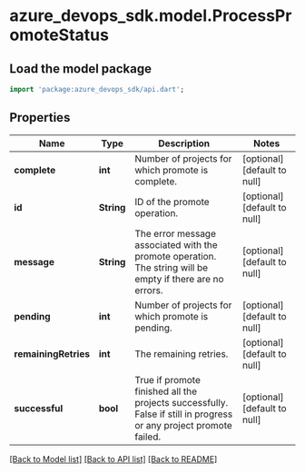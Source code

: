 # azure_devops_sdk.model.ProcessPromoteStatus

## Load the model package
```dart
import 'package:azure_devops_sdk/api.dart';
```

## Properties
Name | Type | Description | Notes
------------ | ------------- | ------------- | -------------
**complete** | **int** | Number of projects for which promote is complete. | [optional] [default to null]
**id** | **String** | ID of the promote operation. | [optional] [default to null]
**message** | **String** | The error message associated with the promote operation. The string will be empty if there are no errors. | [optional] [default to null]
**pending** | **int** | Number of projects for which promote is pending. | [optional] [default to null]
**remainingRetries** | **int** | The remaining retries. | [optional] [default to null]
**successful** | **bool** | True if promote finished all the projects successfully. False if still in progress or any project promote failed. | [optional] [default to null]

[[Back to Model list]](../README.md#documentation-for-models) [[Back to API list]](../README.md#documentation-for-api-endpoints) [[Back to README]](../README.md)


